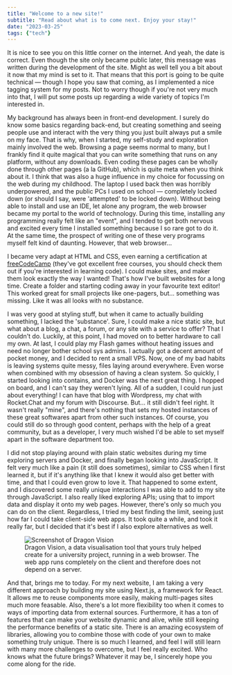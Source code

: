 ```yaml
---
title: "Welcome to a new site!"
subtitle: "Read about what is to come next. Enjoy your stay!"
date: "2023-03-25"
tags: {"tech"}
---
```


It is nice to see you on this little corner on the internet. And yeah, the date is correct. Even though the site only became public later, this message was written during the development of the site. Might as well tell you a bit about it now that my mind is set to it. That means that this port is going to be quite technical — though I hope you saw that coming, as I implemented a nice tagging system for my posts. Not to worry though if you're not very much into that, I will put some posts up regarding a wide variety of topics I'm interested in.

My background has always been in front-end development. I surely do know some basics regarding back-end, but creating something and seeing people use and interact with the very thing you just built always put a smile on my face. That is why, when I started, my self-study and exploration mainly involved the web. Browsing a page seems normal to many, but I frankly find it quite magical that you can write something that runs on any platform, without any downloads. Even coding these pages can be wholly done through other pages (a la GitHub), which is quite meta when you think about it. I think that was also a huge influence in my choice for focussing on the web during my childhood. The laptop I used back then was horribly underpowered, and the public PCs I used on school — completely locked down (or should I say, were 'attempted' to be locked down). Without being able to install and use an IDE, let alone any program, the web browser became my portal to the world of technology. During this time, installing any programming really felt like an "event", and I tended to get both nervous and excited every time I installed something because I so rare got to do it. At the same time, the prospect of writing one of these very programs myself felt kind of daunting. However, that web browser...

I became very adapt at HTML and CSS, even earning a certification at [freeCodeCamp](https://www.freecodecamp.org) (they've got excellent free courses, you should check them out if you're interested in learning code). I could make sites, and maker them look exactly the way I wanted! That's how I've built websites for a long time. Create a folder and starting coding away in your favourite text editor! This worked great for small projects like one-pagers, but... something was missing. Like it was all looks with no substance.

I was very good at styling stuff, but when it came to actually building something, I lacked the 'substance'. Sure, I could make a nice static site, but what about a blog, a chat, a forum, or any site with a service to offer? That I couldn't do. Luckily, at this point, I had moved on to better hardware to call my own. At last, I could play my Flash games without heating issues and need no longer bother school sys admins. I actually got a decent amount of pocket money, and I decided to rent a small VPS. Now, one of my bad habits is leaving systems quite messy, files laying around everywhere. Even worse when combined with my obsession of having a clean system. So quickly, I started looking into contains, and Docker was the next great thing. I hopped on board, and I can't say they weren't lying. All of a sudden, I could run just about everything! I can have that blog with Wordpress, my chat with Rocket.Chat and my forum with Discourse. But... it still didn't feel right. It wasn't really "mine", and there's nothing that sets my hosted instances of these great softwares apart from other such instances. Of course, you could still do so through good content, perhaps with the help of a great community, but as a developer, I very much wished I'd be able to set myself apart in the software department too.

I did not stop playing around with plain static websites during my time exploring servers and Docker, and finally began looking into JavaScript. It felt very much like a pain (it still does sometimes), similar to CSS when I first learned it, but if it's anything like that I knew it would also get better with time, and that I could even grow to love it. That happened to some extent, and I discovered some really unique interactions I was able to add to my site through JavaScript. I also really liked exploring APIs; using that to import data and display it onto my web pages. However, there's only so much you can do on the client. Regardless, I tried my best finding the limit, seeing just how far I could take client-side web apps. It took quite a while, and took it really far, but I decided that it's best if I also explore alternatives as well.

<figure>
  <img src="/images/posts/welcome-to-a-new-site/dragon-vision.png" alt="Screenshot of Dragon Vision"/>
  <figcaption>Dragon Vision, a data visualisation tool that yours truly helped create for a university project, running in a web browser. The web app runs completely on the client and therefore does not depend on a server.</figcaption>
</figure>

And that, brings me to today. For my next website, I am taking a very different approach by building my site using Next.js, a framework for React. It allows me to reuse components more easily, making multi-pages sites much more feasable. Also, there's a lot more flexibility too when it comes to ways of importing data from external sources. Furthermore, it has a ton of features that can make your website dynamic and alive, while still keeping the performance benefits of a static site. There is an amazing ecosystem of libraries, allowing you to combine those with code of your own to make something truly unique. There is so much I learned, and feel I will still learn with many more challenges to overcome, but I feel really excited. Who knows what the future brings? Whatever it may be, I sincerely hope you come along for the ride.